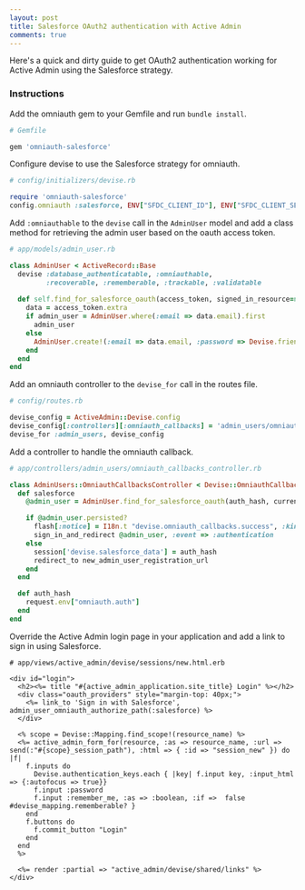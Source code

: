 ```yaml
---
layout: post
title: Salesforce OAuth2 authentication with Active Admin
comments: true
---
```


Here's a quick and dirty guide to get OAuth2 authentication working for Active
Admin using the Salesforce strategy.

### Instructions
Add the omniauth gem to your Gemfile and run `bundle install`.

```ruby
# Gemfile

gem 'omniauth-salesforce'
```

Configure devise to use the Salesforce strategy for omniauth.

```ruby
# config/initializers/devise.rb

require 'omniauth-salesforce'
config.omniauth :salesforce, ENV["SFDC_CLIENT_ID"], ENV["SFDC_CLIENT_SECRET"]
```

Add `:omniauthable` to the `devise` call in the `AdminUser` model and add a
class method for retrieving the admin user based on the oauth access token.

```ruby
# app/models/admin_user.rb

class AdminUser < ActiveRecord::Base
  devise :database_authenticatable, :omniauthable,
         :recoverable, :rememberable, :trackable, :validatable
  
  def self.find_for_salesforce_oauth(access_token, signed_in_resource=nil)
    data = access_token.extra
    if admin_user = AdminUser.where(:email => data.email).first
      admin_user
    else
      AdminUser.create!(:email => data.email, :password => Devise.friendly_token[0, 20])
    end
  end
end
```

Add an omniauth controller to the `devise_for` call in the routes file.

```ruby
# config/routes.rb

devise_config = ActiveAdmin::Devise.config
devise_config[:controllers][:omniauth_callbacks] = 'admin_users/omniauth_callbacks'
devise_for :admin_users, devise_config
```

Add a controller to handle the omniauth callback.

```ruby
# app/controllers/admin_users/omniauth_callbacks_controller.rb

class AdminUsers::OmniauthCallbacksController < Devise::OmniauthCallbacksController
  def salesforce
    @admin_user = AdminUser.find_for_salesforce_oauth(auth_hash, current_admin_user)

    if @admin_user.persisted?
      flash[:notice] = I18n.t "devise.omniauth_callbacks.success", :kind => "Salesforce"
      sign_in_and_redirect @admin_user, :event => :authentication
    else
      session['devise.salesforce_data'] = auth_hash
      redirect_to new_admin_user_registration_url
    end
  end

  def auth_hash
    request.env["omniauth.auth"]
  end
end
```

Override the Active Admin login page in your application and add a link to sign
in using Salesforce.

```erb
# app/views/active_admin/devise/sessions/new.html.erb

<div id="login">
  <h2><%= title "#{active_admin_application.site_title} Login" %></h2>
  <div class="oauth_providers" style="margin-top: 40px;">
    <%= link_to 'Sign in with Salesforce', admin_user_omniauth_authorize_path(:salesforce) %>
  </div>

  <% scope = Devise::Mapping.find_scope!(resource_name) %>
  <%= active_admin_form_for(resource, :as => resource_name, :url => send(:"#{scope}_session_path"), :html => { :id => "session_new" }) do |f| 
    f.inputs do
      Devise.authentication_keys.each { |key| f.input key, :input_html => {:autofocus => true}}
      f.input :password
      f.input :remember_me, :as => :boolean, :if =>  false  #devise_mapping.rememberable? }
    end
    f.buttons do
      f.commit_button "Login"
    end
  end
  %>

  <%= render :partial => "active_admin/devise/shared/links" %>
</div>
```
